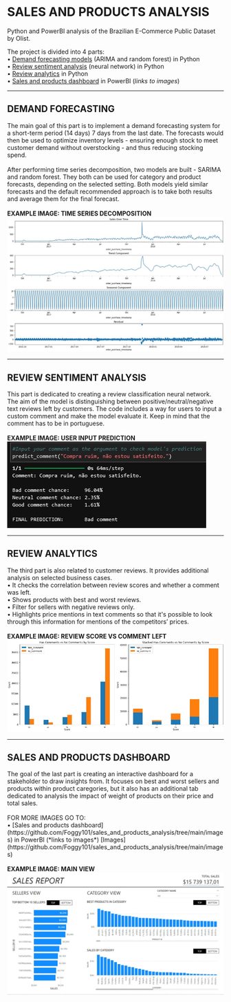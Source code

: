 # SALES AND PRODUCTS ANALYSIS
Python and PowerBI analysis of the Brazilian E-Commerce Public Dataset by Olist.

The project is divided into 4 parts:<br>
• [Demand forecasting models](https://github.com/Foggy101/sales_and_products_analysis/blob/main/demand_forecasting.ipynb) (ARIMA and random forest) in Python<br>
• [Review sentiment analysis](https://github.com/Foggy101/sales_and_products_analysis/blob/main/review_semantics_prediction_model.ipynb) (neural network) in Python<br>
• [Review analytics](https://github.com/Foggy101/sales_and_products_analysis/blob/main/review_semantics_review_analytics.ipynb) in Python<br>
• [Sales and products dashboard](https://github.com/Foggy101/sales_and_products_analysis/tree/main/images) in PowerBI (*links to images*)

<hr>
<h2>DEMAND FORECASTING</h2>
The main goal of this part is to implement a demand forecasting system for a short-term period (14 days) 7 days from the last date. The forecasts would then be used to optimize inventory levels - ensuring enough stock to meet customer demand without overstocking - and thus reducing stocking spend.<br><br>
After performing time series decomposition, two models are built - SARIMA and random forest. They both can be used for category and product forecasts, depending on the selected setting. Both models yield similar forecasts and the default recommended approach is to take both results and average them for the final forecast.<br><br>
<strong>EXAMPLE IMAGE: TIME SERIES DECOMPOSITION</strong><br>
<img src="images/demand_decomposition.jpg">

<hr>
<h2>REVIEW SENTIMENT ANALYSIS</h2>
This part is dedicated to creating a review classification neural network. The aim of the model is distinguishing between positive/neutral/negative text reviews left by customers. The code includes a way for users to input a custom comment and make the model evaluate it. Keep in mind that the comment has to be in portuguese.<br><br>
<strong>EXAMPLE IMAGE: USER INPUT PREDICTION</strong><br>
<img src="images/review_sentiment_prediction.jpg">

<hr>
<h2>REVIEW ANALYTICS</h2>
The third part is also related to customer reviews. It provides additional analysis on selected business cases.<br>
• It checks the correlation between review scores and whether a comment was left.<br>
• Shows products with best and worst reviews.<br>
• Filter for sellers with negative reviews only.<br>
• Highlights price mentions in text comments so that it's possible to look through this information for mentions of the competitors’ prices.<br><br>
<strong>EXAMPLE IMAGE: REVIEW SCORE VS COMMENT LEFT</strong><br>
<img src="images/review_analytics_comments.jpg">

<hr>
<h2>SALES AND PRODUCTS DASHBOARD</h2>
The goal of the last part is creating an interactive dashboard for a stakeholder to draw insights from. It focuses on best and worst sellers and products within product caregories, but it also has an additional tab dedicated to analysis the impact of weight of products on their price and total sales.<br><br>
FOR MORE IMAGES GO TO:<br>
• [Sales and products dashboard](https://github.com/Foggy101/sales_and_products_analysis/tree/main/images) in PowerBI (*links to images*)
[Images](https://github.com/Foggy101/sales_and_products_analysis/tree/main/images)
<br><br>
<strong>EXAMPLE IMAGE: MAIN VIEW</strong><br>
<img src="images/dashboard_1.jpg">
